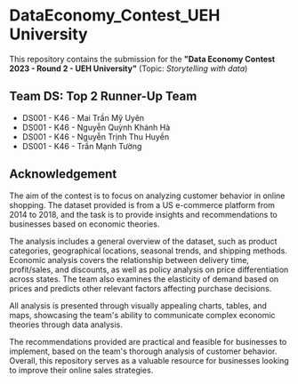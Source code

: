 # DataEconomy_Contest_UEH University
This repository contains the submission for the **"Data Economy Contest 2023 - Round 2 - UEH University"** (Topic: *Storytelling with data*)

## Team DS: **Top 2 Runner-Up Team**
- DS001 - K46 - Mai Trần Mỹ Uyên
- DS001 - K46 - Nguyễn Quỳnh Khánh Hà
- DS001 - K46 - Nguyễn Trịnh Thu Huyền 
- DS001 - K46 - Trần Mạnh Tường

## Acknowledgement
The aim of the contest is to focus on analyzing customer behavior in online shopping. 
The dataset provided is from a US e-commerce platform from 2014 to 2018, and the task is to provide insights and recommendations to businesses based on economic theories.

The analysis includes a general overview of the dataset, such as product categories, geographical locations, seasonal trends, and shipping methods. Economic analysis covers the relationship between delivery time, profit/sales, and discounts, as well as policy analysis on price differentiation across states. The team also examines the elasticity of demand based on prices and predicts other relevant factors affecting purchase decisions.

All analysis is presented through visually appealing charts, tables, and maps, showcasing the team's ability to communicate complex economic theories through data analysis.

The recommendations provided are practical and feasible for businesses to implement, based on the team's thorough analysis of customer behavior. Overall, this repository serves as a valuable resource for businesses looking to improve their online sales strategies.



